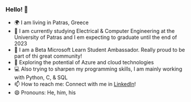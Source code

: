 ### Hello!  👋
- 🌍 I am living in Patras, Greece
- 🏫 I am currently studying Electrical & Computer Engineering at the University of Patras and I em expecting to graduate until the end of 2023
- 🔭 I am a Beta Microsoft Learn Student Ambassador. Really proud to be part of thi great community!
- 🌱 Exploring the potential of Azure and cloud technologies
- 💻 Also trying to sharpen my programming skills, I am mainly working with Python, C, & SQL
- 📫 How to reach me: Connect with me in [LinkedIn](https://www.linkedin.com/in/sitistas/)!
- 😄 Pronouns: He, him, his
